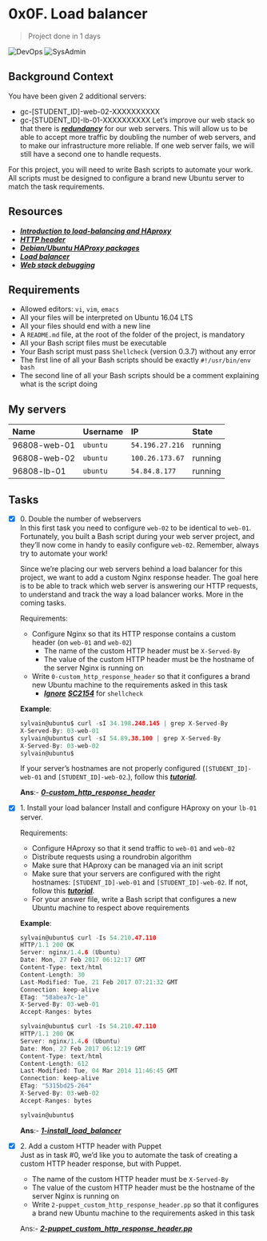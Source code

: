 # 0x0F. Load balancer
>Project done in 1 days

![DevOps](https://img.shields.io/badge/-DevOps-yellow)
![SysAdmin](https://img.shields.io/badge/-SysAdmin-yellowgreen)

## Background Context
You have been given 2 additional servers:
* gc-[STUDENT_ID]-web-02-XXXXXXXXXX
* gc-[STUDENT_ID]-lb-01-XXXXXXXXXX
Let’s improve our web stack so that there is _**[redundancy](https://en.wikipedia.org/wiki/Redundancy_%28engineering%29)**_ for our web servers. This will allow us to be able to accept more traffic by doubling the number of web servers, and to make our infrastructure more reliable. If one web server fails, we will still have a second one to handle requests.

For this project, you will need to write Bash scripts to automate your work. All scripts must be designed to configure a brand new Ubuntu server to match the task requirements.

## Resources
* _**[Introduction to load-balancing and HAproxy](https://www.digitalocean.com/community/tutorials/an-introduction-to-haproxy-and-load-balancing-concepts)**_
* _**[HTTP header](https://www.techopedia.com/definition/27178/http-header)**_
* _**[Debian/Ubuntu HAProxy packages](https://haproxy.debian.net/)**_
* _**[Load balancer](LOAD.md)**_
* _**[Web stack debugging](DEBUGGING.md)**_

## Requirements
* Allowed editors: `vi`, `vim`, `emacs`
* All your files will be interpreted on Ubuntu 16.04 LTS
* All your files should end with a new line
* A `README.md` file, at the root of the folder of the project, is mandatory
* All your Bash script files must be executable
* Your Bash script must pass `Shellcheck` (version 0.3.7) without any error
* The first line of all your Bash scripts should be exactly `#!/usr/bin/env bash`
* The second line of all your Bash scripts should be a comment explaining what is the script doing

## My servers
| Name | Username | IP | State |
| :--- | :--- | :--- | :--- |
| 96808-web-01 | `ubuntu` | `54.196.27.216` | running |
| 96808-web-02 | `ubuntu`	| `100.26.173.67`	| running	|
| 96808-lb-01	| `ubuntu` | `54.84.8.177` | running |

## Tasks
+ [x] 0\. Double the number of webservers<br/>In this first task you need to configure `web-02` to be identical to `web-01`. Fortunately, you built a Bash script during your web server project, and they’ll now come in handy to easily configure `web-02`. Remember, always try to automate your work!

  Since we’re placing our web servers behind a load balancer for this project, we want to add a custom Nginx response header. The goal here is to be able to track which web server is answering our HTTP requests, to understand and track the way a load balancer works. More in the coming tasks.

  Requirements:
  * Configure Nginx so that its HTTP response contains a custom header (on `web-01` and `web-02`)
    * The name of the custom HTTP header must be `X-Served-By`
    * The value of the custom HTTP header must be the hostname of the server Nginx is running on
  * Write `0-custom_http_response_header` so that it configures a brand new Ubuntu machine to the requirements asked in this task
    * _**[Ignore](https://github.com/koalaman/shellcheck/wiki/Ignore)**_ _**[SC2154](https://github.com/koalaman/shellcheck/wiki/SC2154)**_ for `shellcheck`
  
  __Example__:
  ```c
  sylvain@ubuntu$ curl -sI 34.198.248.145 | grep X-Served-By
  X-Served-By: 03-web-01
  sylvain@ubuntu$ curl -sI 54.89.38.100 | grep X-Served-By
  X-Served-By: 03-web-02
  sylvain@ubuntu$
  ```
  If your server’s hostnames are not properly configured (`[STUDENT_ID]-web-01` and `[STUDENT_ID]-web-02`.), follow this _**[tutorial](https://repost.aws/knowledge-center/linux-static-hostname)**_.
  
  __Ans__:- _**[0-custom_http_response_header](0-custom_http_response_header)**_
+ [x] 1\. Install your load balancer
  Install and configure HAproxy on your `lb-01` server.

  Requirements:

  * Configure HAproxy so that it send traffic to `web-01` and `web-02`
  * Distribute requests using a roundrobin algorithm
  * Make sure that HAproxy can be managed via an init script
  * Make sure that your servers are configured with the right hostnames: `[STUDENT_ID]-web-01` and `[STUDENT_ID]-web-02`. If not, follow this _**[tutorial](https://docs.aws.amazon.com/AWSEC2/latest/UserGuide/set-hostname.html)**_.
  * For your answer file, write a Bash script that configures a new Ubuntu machine to respect above requirements

  __Example__:
  ```c
  sylvain@ubuntu$ curl -Is 54.210.47.110
  HTTP/1.1 200 OK
  Server: nginx/1.4.6 (Ubuntu)
  Date: Mon, 27 Feb 2017 06:12:17 GMT
  Content-Type: text/html
  Content-Length: 30
  Last-Modified: Tue, 21 Feb 2017 07:21:32 GMT
  Connection: keep-alive
  ETag: "58abea7c-1e"
  X-Served-By: 03-web-01
  Accept-Ranges: bytes
  
  sylvain@ubuntu$ curl -Is 54.210.47.110
  HTTP/1.1 200 OK
  Server: nginx/1.4.6 (Ubuntu)
  Date: Mon, 27 Feb 2017 06:12:19 GMT
  Content-Type: text/html
  Content-Length: 612
  Last-Modified: Tue, 04 Mar 2014 11:46:45 GMT
  Connection: keep-alive
  ETag: "5315bd25-264"
  X-Served-By: 03-web-02
  Accept-Ranges: bytes
  
  sylvain@ubuntu$
  ```
  
  __Ans__:- _**[1-install_load_balancer](1-install_load_balancer)**_
+ [x] 2\. Add a custom HTTP header with Puppet<br/>Just as in task #0, we’d like you to automate the task of creating a custom HTTP header response, but with Puppet.
  * The name of the custom HTTP header must be `X-Served-By`
  * The value of the custom HTTP header must be the hostname of the server Nginx is running on
  * Write `2-puppet_custom_http_response_header.pp` so that it configures a brand new Ubuntu machine to the requirements asked in this task
  
  Ans:- _**[2-puppet_custom_http_response_header.pp](2-puppet_custom_http_response_header.pp)**_

